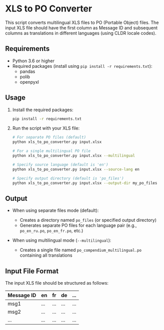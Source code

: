 # XLS to PO Converter

This script converts multilingual XLS files to PO (Portable Object) files. The input XLS file should have the first column as Message ID and subsequent columns as translations in different languages (using CLDR locale codes).

## Requirements

- Python 3.6 or higher
- Required packages (install using `pip install -r requirements.txt`):
  - pandas
  - polib
  - openpyxl

## Usage

1. Install the required packages:
   ```bash
   pip install -r requirements.txt
   ```

2. Run the script with your XLS file:
   ```bash
   # For separate PO files (default)
   python xls_to_po_converter.py input.xlsx

   # For a single multilingual PO file
   python xls_to_po_converter.py input.xlsx --multilingual

   # Specify source language (default is 'en')
   python xls_to_po_converter.py input.xlsx --source-lang en

   # Specify output directory (default is 'po_files')
   python xls_to_po_converter.py input.xlsx --output-dir my_po_files
   ```

## Output

- When using separate files mode (default):
  - Creates a directory named `po_files` (or specified output directory)
  - Generates separate PO files for each language pair (e.g., `po_en_ru.po`, `po_en_fr.po`, etc.)

- When using multilingual mode (`--multilingual`):
  - Creates a single file named `po_compendium_multilingual.po` containing all translations

## Input File Format

The input XLS file should be structured as follows:

| Message ID | en | fr | de | ... |
|------------|----|----|----|-----|
| msg1       | ...| ...| ...| ... |
| msg2       | ...| ...| ...| ... |
| ...        | ...| ...| ...| ... |
